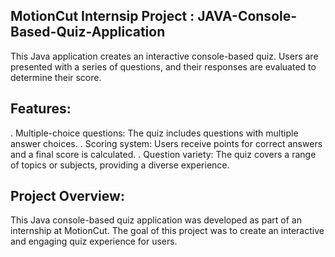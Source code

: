 ## MotionCut Internsip Project : JAVA-Console-Based-Quiz-Application

This Java application creates an interactive console-based quiz. Users are presented with a series of questions, and their responses are evaluated to determine their score.

## Features:

. Multiple-choice questions: The quiz includes questions with multiple answer choices.
. Scoring system: Users receive points for correct answers and a final score is calculated.
. Question variety: The quiz covers a range of topics or subjects, providing a diverse experience.

## Project Overview:

This Java console-based quiz application was developed as part of an internship at MotionCut. The goal of this project was to create an interactive and engaging quiz experience for users.

